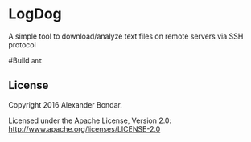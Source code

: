 # LogDog
A simple tool to download/analyze text files on remote servers via SSH protocol

#Build
`ant`

## License
Copyright 2016 Alexander Bondar.

Licensed under the Apache License, Version 2.0: http://www.apache.org/licenses/LICENSE-2.0